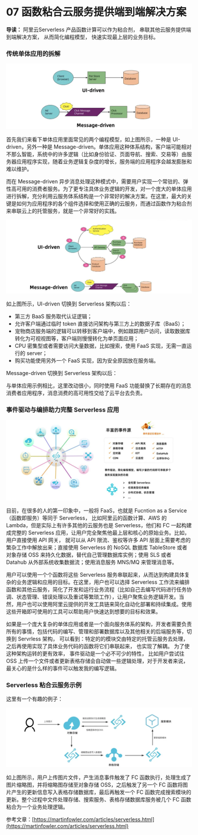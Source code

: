 # 07 函数粘合云服务提供端到端解决方案

**导读：** 阿里云Serverless 产品函数计算可以作为粘合剂， 串联其他云服务提供端到端解决方案， 从而简化编程模型， 快速实现最上层的业务目标。

### 传统单体应用的拆解

![img](assets/2020-08-10-092427.png)

首先我们来看下单体应用里面常见的两个编程模型，如上图所示，一种是 UI-driven，另外一种是 Message-driven。单体应用这种体系结构，客户端可能相对不那么智能，系统中的许多逻辑（比如身份验证、页面导航、搜索、交易等）由服务器应用程序实现，随着业务逻辑复杂度的增长，服务端的应用程序会越发膨胀和难以维护。

而在 Message-driven 异步消息处理这种模式中，需要用户实现一个常驻的、弹性高可用的消费者服务。为了更专注具体业务逻辑的开发，对一个庞大的单体应用进行拆解，充分利用云服务体系结构是一个非常好的解决方案。在这里，最大的关键是如何为应用程序的各个组件选择和使用正确的云服务，而通过函数作为粘合剂来串联云上的托管服务，就是一个非常好的实践。

![img](assets/2020-08-10-093807.png)

如上图所示，UI-driven 切换到 Serverless 架构以后：

- 第三方 BaaS 服务取代认证逻辑；
- 允许客户端通过临时 token 直接访问架构与第三方上的数据子库（BaaS）；
- 宠物商店服务端的逻辑可以转移到客户端中，例如跟踪用户访问，读取数据库转化为可视视图等，客户端则慢慢转化为单页面应用；
- CPU 密集型或者需要访问大量数据，比如搜索，使用 FaaS 实现，无需一直运行的 server；
- 购买功能使用另外一个 FaaS 实现，因为安全原因放在服务端。

Message-driven 切换到 Serverless 架构以后：

与单体应用示例相比，这里改动很小，同时使用 FaaS 功能替换了长期存在的消息消费者应用程序，消息消费的高可用性交给了云平台去负责。

### 事件驱动与编排助力完整 Serverless 应用

![img](assets/2020-08-10-093825.png)

目前，在很多的人的第一印象中，一般将 FaaS，也就是 Fucntion as a Service（函数即服务）等同于 Serverless， 比如阿里云的函数计算、AWS 的 Lambda，但是实际上有许多其他的云服务也是 Serverless，他们和 FC 一起构建成完整的 Serverless 应用，让用户完全聚焦他最上层和核心的原始业务。比如，用户直接使用 API 网关， 就可以从 API 限流、鉴权等许多 API 层面上需要考虑的繁杂工作中解放出来；直接使用 Serverless 的 NoSQL 数据库 TableStore 或者对象存储 OSS 来持久化数据，替代自己管理数据库实例；使用 SLS 或者 Datahub 从外部系统收集数据流；使用消息服务 MNS/MQ 来管理消息等。

用户可以使用一个个函数将这些 Serverless 服务串联起来，从而达到构建具体复杂的业务逻辑和应用的目标。在这里，用户也可以选择 Serverless 工作流来编排函数和其他云服务，简化了开发和运行业务流程（比如自己去编写代码进行任务协调、状态管理、错误处理以及重试等繁琐工作），让用户聚焦业务逻辑开发。当然，用户也可以使用阿里云提供的开发工具链来简化自动化部署和持续集成。使用这些开箱即可使用的工具可以帮助用户快速达到想要的目标和效果。

如果是一个庞大复杂的单体应用或者是一个面向服务体系的架构，开发者需要负责所有的事情，包括代码的编写、管理和部署数据库以及其他相关的后端服务等，切换到 Servrless 架构， 可以看到：特定的的模块交由特定的托管云服务去处理， 之后再使用实现了具体业务代码的函数将它们串联起来， 也实现了解耦。 为了使这种架构运转的更有效率， 事件驱动是一个必不可少的特性， 比如用户尝试往 OSS 上传一个文件或者更新表格存储会自动做一些逻辑处理，对于开发者来说， 最关心的是什么样的事件可以触发我的编写逻辑。

### Serverless 粘合云服务示例

这里有一个有趣的例子：

![img](assets/2020-08-10-093837.png)

如上图所示，用户上传图片文件，产生消息事件触发了 FC 函数执行，处理生成了图片缩略图，并将缩略图存储至对象存储 OSS，之后触发了另一个 FC 函数将图片产生的更新信息写入表格存储数据库，最后再触发一个 FC 函数完成搜索模块的更新。整个过程中文件处理存储、搜索服务、表格存储数据库服务被几个 FC 函数粘合为一个业务处理逻辑。

参考文章：[https://martinfowler.com/articles/serverless.html](https://martinfowler.com/articles/serverless.html)
